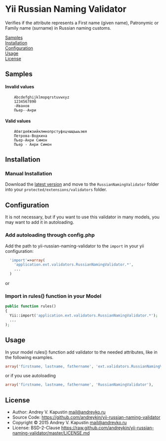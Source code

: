 # Yii Russian Naming Validator

Verifies if the attribute represents a First name (given name), Patronymic or Family name (surname) in Russian naming customs.

[Samples](#samples)  
[Installation](#installation)  
[Configuration](#configuration)  
[Usage](#usage)  
[License](#license)  

## Samples 
#### Invalid values 

		Abcdefghijklmopqrstuvwxyz
		1234567890
		-Иванов
		Пьер--Анри

#### Valid values 

		Абвгдеёжзийклмнопрстуфхцчшщъыьэюя
		Петрова-Водкина
		Пьер-Анри Симон
		Пьер - Анри Симон


## Installation

### Manual Installation

Download the [latest version](https://github.com/andreykin/yii-russian-naming-validator/archive/master.zip) and move to the `RussianNamingValidator` folder into your `protected/extensions/validators` folder.

## Configuration

It is not necessary, but if you want to use this validator in many models, you may want to add it in autoloading.

### Add autoloading through config.php
Add the path to yii-russian-naming-validator to the `import` in your yii configuration:

```php
  'import'=>array(
    'application.ext.validators.RussianNamingValidator.*',
    ...
  )
```

or
### Import in rules() function in your Model

```php
public function rules()
{
  Yii::import('application.ext.validators.RussianNamingValidator.*');
  ... 
);
```

## Usage

In your model rules() function add validator to the needed attributes, like in the following examples.

```php
array('firstname, lastname, fathername', 'ext.validators.RussianNamingValidator.RussianNamingValidator'),
```

or if you use autoloading
```php
array('firstname, lastname, fathername', 'RussianNamingValidator'),
```

## License

- Author: Andrey V. Kapustin <mail@andreyko.ru>
- Source Code: https://github.com/andreykin/yii-russian-naming-validator
- Copyright © 2015 Andrey V. Kapustin <mail@andreyko.ru>
- License: BSD-2-Clause https://raw.github.com/andreykin/yii-russian-naming-validator/master/LICENSE.md
